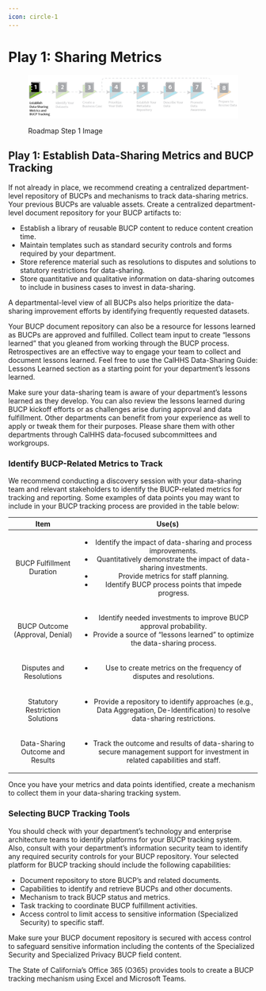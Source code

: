 ```yaml
---
icon: circle-1
---
```


# Play 1: Sharing Metrics

<figure><img src="../../.gitbook/assets/image (37).png" alt=""><figcaption><p>Roadmap Step 1 Image</p></figcaption></figure>

## Play 1: Establish Data-Sharing Metrics and BUCP Tracking

If not already in place, we recommend creating a centralized department-level repository of BUCPs and mechanisms to track data-sharing metrics. Your previous BUCPs are valuable assets. Create a centralized department-level document repository for your BUCP artifacts to:

* Establish a library of reusable BUCP content to reduce content creation time.
* Maintain templates such as standard security controls and forms required by your department.
* Store reference material such as resolutions to disputes and solutions to statutory restrictions for data-sharing.
* Store quantitative and qualitative information on data-sharing outcomes to include in business cases to invest in data-sharing.

A departmental-level view of all BUCPs also helps prioritize the data-sharing improvement efforts by identifying frequently requested datasets.

Your BUCP document repository can also be a resource for lessons learned as BUCPs are approved and fulfilled. Collect team input to create “lessons learned” that you gleaned from working through the BUCP process. Retrospectives are an effective way to engage your team to collect and document lessons learned. Feel free to use the CalHHS Data-Sharing Guide: Lessons Learned section as a starting point for your department’s lessons learned.

Make sure your data-sharing team is aware of your department’s lessons learned as they develop. You can also review the lessons learned during BUCP kickoff efforts or as challenges arise during approval and data fulfillment. Other departments can benefit from your experience as well to apply or tweak them for their purposes. Please share them with other departments through CalHHS data-focused subcommittees and workgroups.

### Identify BUCP-Related Metrics to Track <a href="#identify_bucp-related_metrics_to_track" id="identify_bucp-related_metrics_to_track"></a>

We recommend conducting a discovery session with your data-sharing team and relevant stakeholders to identify the BUCP-related metrics for tracking and reporting. Some examples of data points you may want to include in your BUCP tracking process are provided in the table below:

|               Item               |                                                                                                                               Use(s)                                                                                                                               |
| :------------------------------: | :----------------------------------------------------------------------------------------------------------------------------------------------------------------------------------------------------------------------------------------------------------------: |
|     BUCP Fulfillment Duration    | <ul><li>Identify the impact of data-sharing and process improvements.</li><li>Quantitatively demonstrate the impact of data- sharing investments.</li><li>Provide metrics for staff planning.</li><li>Identify BUCP process points that impede progress.</li></ul> |
|  BUCP Outcome (Approval, Denial) |                                               <ul><li>Identify needed investments to improve BUCP approval probability.</li><li>Provide a source of “lessons learned” to optimize the data-sharing process.</li></ul>                                              |
|     Disputes and Resolutions     |                                                                                        <ul><li>Use to create metrics on the frequency of disputes and resolutions.</li></ul>                                                                                       |
|  Statutory Restriction Solutions |                                                           <ul><li>Provide a repository to identify approaches (e.g., Data Aggregation, De-Identification) to resolve data-sharing restrictions.</li></ul>                                                          |
| Data-Sharing Outcome and Results |                                                           <ul><li>Track the outcome and results of data-sharing to secure management support for investment in related capabilities and staff.</li></ul>                                                           |

Once you have your metrics and data points identified, create a mechanism to collect them in your data-sharing tracking system.

### Selecting BUCP Tracking Tools <a href="#selecting_bucp_tracking_tools" id="selecting_bucp_tracking_tools"></a>

You should check with your department’s technology and enterprise architecture teams to identify platforms for your BUCP tracking system. Also, consult with your department’s information security team to identify any required security controls for your BUCP repository. Your selected platform for BUCP tracking should include the following capabilities:

* Document repository to store BUCP’s and related documents.
* Capabilities to identify and retrieve BUCPs and other documents.
* Mechanism to track BUCP status and metrics.
* Task tracking to coordinate BUCP fulfillment activities.
* Access control to limit access to sensitive information (Specialized Security) to specific staff.

Make sure your BUCP document repository is secured with access control to safeguard sensitive information including the contents of the Specialized Security and Specialized Privacy BUCP field content.

The State of California’s Office 365 (O365) provides tools to create a BUCP tracking mechanism using Excel and Microsoft Teams.
